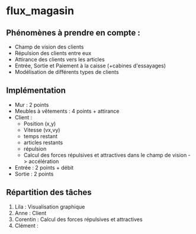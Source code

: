 # flux_magasin
## Phénomènes à prendre en compte :
- Champ de vision des clients
- Répulsion des clients entre eux
- Attirance des clients vers les articles
- Entrée, Sortie et Paiement à la caisse (+cabines d'essayages)
- Modélisation de différents types de clients
## Implémentation
- Mur : 2 points
- Meubles à vêtements : 4 points + attirance
- Client : 
  - Position (x,y)
  - Vitesse (vx,vy)
  - temps restant
  - articles restants
  - répulsion
  - Calcul des forces répulsives et attractives dans le champ de vision -> accélération
- Entrée : 2 points + débit
- Sortie : 2 points
## Répartition des tâches
1. Lila : Visualisation graphique
2. Anne : Client
3. Corentin : Calcul des forces répulsives et attractives
4. Clément :
